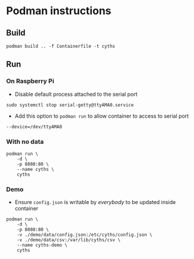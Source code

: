 # Podman instructions

## Build
```
podman build .. -f Containerfile -t cyths
```

## Run

### On Raspberry Pi
 - Disable default process attached to the serial port
```
sudo systemctl stop serial-getty@ttyAMA0.service
```
 - Add this option to `podman run` to allow container to access to serial port
```
--device=/dev/ttyAMA0
```

### With no data
```
podman run \
    -d \
    -p 8080:80 \
    --name cyths \
    cyths
```

### Demo
 - Ensure `config.json` is writable by *everybody* to be updated inside container
```
podman run \
    -d \
    -p 8080:80 \
    -v ./demo/data/config.json:/etc/cyths/config.json \
    -v ./demo/data/csv:/var/lib/cyths/csv \
    --name cyths-demo \
    cyths
```
